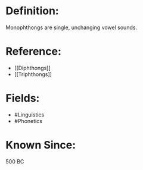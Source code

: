 

# Definition:
Monophthongs are single, unchanging vowel sounds.

# Reference:
- [[Diphthongs]]
- [[Triphthongs]]

# Fields: 
- #Linguistics
- #Phonetics

# Known Since:
500 BC

